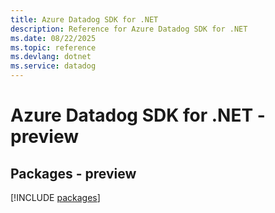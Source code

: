 ```yaml
---
title: Azure Datadog SDK for .NET
description: Reference for Azure Datadog SDK for .NET
ms.date: 08/22/2025
ms.topic: reference
ms.devlang: dotnet
ms.service: datadog
---
```

# Azure Datadog SDK for .NET - preview
## Packages - preview
[!INCLUDE [packages](datadog-index.md)]